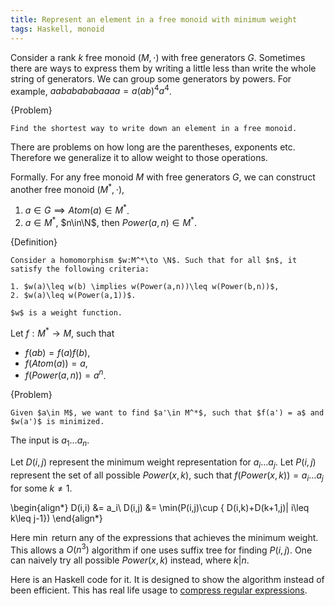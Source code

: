 ```yaml
---
title: Represent an element in a free monoid with minimum weight
tags: Haskell, monoid
---
```


Consider a rank $k$ free monoid $(M,\cdot)$ with free generators $G$. Sometimes there are ways to express them by writing a little less than write the whole string of generators. We can group some generators by powers.
For example, $aababababaaaa = a(ab)^4a^4$.

{Problem}

    Find the shortest way to write down an element in a free monoid.

There are problems on how long are the parentheses, exponents etc. Therefore we generalize it to allow weight to those operations. 

Formally. For any free monoid $M$ with free generators $G$, we can construct another free monoid $(M^*,\cdot)$,


1. $a\in G \implies Atom(a)\in M^*$.
2. $a\in M^*$, $n\in\N$, then $Power(a,n) \in M^*$. 

{Definition}

    Consider a homomorphism $w:M^*\to \N$. Such that for all $n$, it satisfy the following criteria: 
    
    1. $w(a)\leq w(b) \implies w(Power(a,n))\leq w(Power(b,n))$,
    2. $w(a)\leq w(Power(a,1))$.
    
    $w$ is a weight function.

Let $f:M^*\to M$, such that

- $f(ab) = f(a)f(b)$,
- $f(Atom(a)) = a$,
- $f(Power(a,n)) = a^n$.

{Problem}

    Given $a\in M$, we want to find $a'\in M^*$, such that $f(a') = a$ and $w(a')$ is minimized.

The input is $a_1\ldots a_n$.

Let $D(i,j)$ represent the minimum weight representation for $a_i\ldots a_j$. Let $P(i,j)$ represent the set of all possible $Power(x,k)$, such that $f(Power(x,k)) = a_i\ldots a_j$ for some $k\neq 1$. 

\begin{align*}
D(i,i) &= a_i\\
D(i,j) &= \min(P(i,j)\cup \{ D(i,k)+D(k+1,j)| i\leq k\leq j-1\})
\end{align*}

Here $\min$ return any of the expressions that achieves the minimum weight. This allows a $O(n^3)$ algorithm if one uses suffix tree for finding $P(i,j)$. One can naively try all possible $Power(x,k)$ instead, where $k|n$.

Here is an Haskell code for it. It is designed to show the algorithm instead of been efficient. This has real life usage to [compress regular expressions](/posts/2013-03-21-regular-expression-for-a-interval-of-non-negative-integers.html).
 
<script src="https://gist.github.com/Mgccl/72a82300b9750f9c0374.js"></script>
